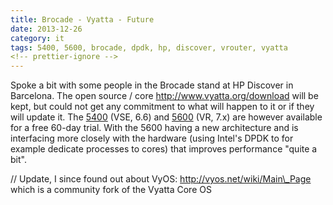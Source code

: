 ```yaml
---
title: Brocade - Vyatta - Future
date: 2013-12-26
category: it
tags: 5400, 5600, brocade, dpdk, hp, discover, vrouter, vyatta
<!-- prettier-ignore -->
---
```


Spoke a bit with some people in the Brocade stand at HP Discover in Barcelona. The open source / core <http://www.vyatta.org/download> will be kept, but could not get any commitment to what will happen to it or if they will update it. The [5400](http://www.brocade.com/products/all/network-functions-virtualization/product-details/5400-vrouter/index.page "on brocade.com") (VSE, 6.6) and [5600](http://www.brocade.com/products/all/network-functions-virtualization/product-details/5600-vrouter/index.page "on brocade.com") (VR, 7.x) are however available for a free 60-day trial. With the 5600 having a new architecture and is interfacing more closely with the hardware (using Intel's DPDK to for example dedicate processes to cores) that improves performance "quite a bit".

// Update, I since found out about VyOS: <http://vyos.net/wiki/Main\_Page> which is a community fork of the Vyatta Core OS

